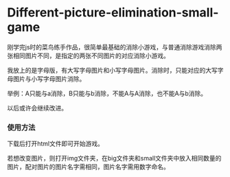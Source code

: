 # Different-picture-elimination-small-game
刚学完js时的菜鸟练手作品，很简单最基础的消除小游戏，与普通消除游戏消除两张相同图片不同，是指定的两张不同图片的对应消除小游戏。

我放上的是字母版，有大写字母图片和小写字母图片。消除时，只能对应的大写字母图片与小写字母图片消除。

举例：A只能与a消除，B只能与b消除，不能A与A消除，也不能A与b消除。

以后或许会继续改进。

### 使用方法
下载后打开html文件即可开始游戏。

若想改变图片，则打开img文件夹，在big文件夹和small文件夹中放入相同数量的图片，配对图片的图片名字需相同，图片名字需用数字命名。
